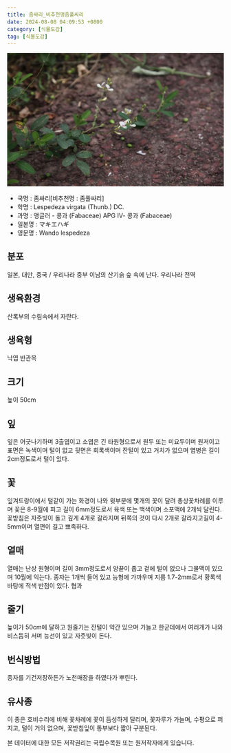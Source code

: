 ```yaml
---
title: 좀싸리_비추천명좀풀싸리
date: 2024-08-08 04:09:53 +0800
category: [식물도감]
tag: [식물도감]
---
```




![좀싸리[비추천명 : 좀풀싸리]](/assets/img/fileUpload/plants/basic/Leguminosae/Lespedeza/12312/12312_20160810142923371files_th2.jpg)
- 국명 : 좀싸리[비추천명 : 좀풀싸리]
- 학명 : Lespedeza virgata (Thunb.) DC.
- 과명 : 앵글러 - 콩과 (Fabaceae) APG Ⅳ- 콩과 (Fabaceae)
- 일본명 : マキエハギ
- 영문명 : Wando lespedeza


## 분포
일본, 대만, 중국 / 우리나라 중부 이남의 산기슭 숲 속에 난다. 우리나라 전역 
## 생육환경
산록부의 수림속에서 자란다.
## 생육형
낙엽 반관목
## 크기
높이 50cm
## 잎
잎은 어긋나기하며 3출엽이고 소엽은 긴 타원형으로서 원두 또는 미요두이며 원저이고 표면은 녹색이며 털이 없고 뒷면은 회록색이며 잔털이 있고 거치가 없으며 엽병은 길이 2cm정도로서 털이 있다.
## 꽃
잎겨드랑이에서 털같이 가는 화경이 나와 윗부분에 몇개의 꽃이 달려 총상꽃차례를 이루며 꽃은 8-9월에 피고 길이 6mm정도로서 육색 또는 백색이며 소포액에 2개씩 달린다. 꽃받침은 자줏빛이 돌고 깊게 4개로 갈라지며 뒤쪽의 것이 다시 2개로 갈라지고길이 4-5mm이며 열편이 길고 뾰족하다.
## 열매
열매는 난상 원형이며 길이 3mm정도로서 양끝이 좁고 겉에 털이 없으나 그물맥이 있으며 10월에 익는다. 종자는 1개씩 들어 있고 능형에 가까우며 지름 1.7-2mm로서 황록색 바탕에 적색 반점이 있다. 협과
## 줄기
높이가 50cm에 달하고 원줄기는 잔털이 약간 있으며 가늘고 한군데에서 여러개가 나와 비스듬히 서며 능선이 있고 자줏빛이 돈다.
## 번식방법
종자를 기건저장하든가 노천매장을 하였다가 뿌린다.
## 유사종
이 종은 호비수리에 비해 꽃차례에 꽃이 듬성하게 달리며, 꽃자루가 가늘며, 수평으로 퍼지고, 털이 거의 없으며, 꽃받침잎이 통부보다 짧아 구분된다.






본 데이터에 대한 모든 저작권리는 국립수목원 또는 원저작자에게 있습니다.
